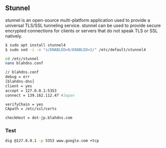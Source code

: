 ## Stunnel
stunnel is an open-source multi-platform application used to provide a universal TLS/SSL tunneling service. stunnel can be used to provide secure encrypted connections for clients or servers that do not speak TLS or SSL natively.

```bash
$ sudo apt install stunnel4
$ sudo sed -i -e "s/ENABLED=0/ENABLED=1/" /etc/default/stunnel4 

cd /etc/stunnel
nano blahdns.conf

// blahdns.conf
debug = err
[blahdns-dns]
client = yes
accept = 127.0.0.1:5353
connect = 139.162.112.47 #Japan

verifyChain = yes
CApath = /etc/ssl/certs

checkHost = dot-jp.blahdns.com
````

### Test
```bash
dig @127.0.0.1 -p 5353 www.google.com +tcp
```
